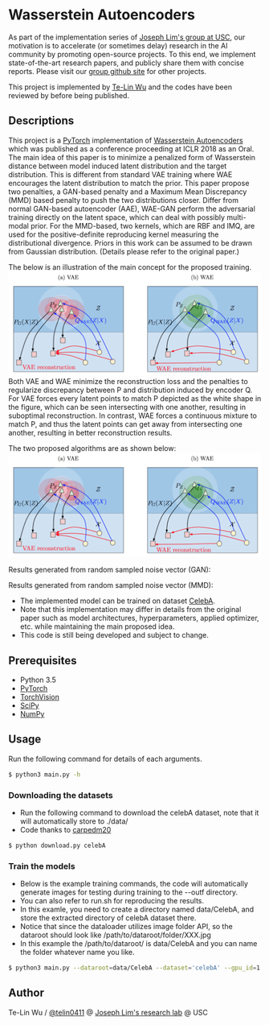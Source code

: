 # Wasserstein Autoencoders

As part of the implementation series of [Joseph Lim's group at USC](http://csail.mit.edu/~lim), our motivation is to accelerate (or sometimes delay) research in the AI community by promoting open-source projects. To this end, we implement state-of-the-art research papers, and publicly share them with concise reports. Please visit our [group github site](https://github.com/gitlimlab) for other projects.

This project is implemented by [Te-Lin Wu](https://github.com/telin0411) and the codes have been reviewed by []() before being published.

## Descriptions
This project is a [PyTorch](http://pytorch.org) implementation of [Wasserstein Autoencoders](https://arxiv.org/pdf/1711.01558.pdf) which was published as a conference proceeding at ICLR 2018 as an Oral. The main idea of this paper is to minimize a penalized form of Wasserstein distance between model induced latent distribution and the target distribution. This is different from standard VAE training where WAE encourages the latent distribution to match the prior. This paper propose two penalties, a GAN-based penalty and a Maximum Mean Discrepancy (MMD) based penalty to push the two distributions closer. Differ from normal GAN-based autoencoder (AAE), WAE-GAN perform the adversarial training directly on the latent space, which can deal with possibly multi-modal prior. For the MMD-based, two kernels, which are RBF and IMQ, are used for the positive-definite reproducing kernel measuring the distributional divergence. Priors in this work can be assumed to be drawn from Gaussian distribution. (Details please refer to the original paper.)

The below is an illustration of the main concept for the proposed training.
<img src="figs/wae_model.png"/>
Both VAE and WAE minimize the reconstruction loss and the penalties to regularize discrepancy between P and distribution induced by encoder Q. For VAE forces every latent points to match P depicted as the white shape in the figure, which can be seen intersecting with one another, resulting in suboptimal reconstruction. In contrast, WAE forces a continuous mixture to match P, and thus the latent points can get away from intersecting one another, resulting in better reconstruction results. 

The two proposed algorithms are as shown below:
<img src="figs/wae_model.png"/>

Results generated from random sampled noise vector (GAN):

Results generated from random sampled noise vector (MMD):

* The implemented model can be trained on dataset [CelebA](http://mmlab.ie.cuhk.edu.hk/projects/CelebA.html).
* Note that this implementation may differ in details from the original paper such as model architectures, hyperparameters, applied optimizer, etc. while maintaining the main proposed idea.
* This code is still being developed and subject to change.

## Prerequisites

- Python 3.5
- [PyTorch](http://pytorch.org)
- [TorchVision](http://pytorch.org)
- [SciPy](http://www.scipy.org/install.html)
- [NumPy](http://www.numpy.org/)

## Usage
Run the following command for details of each arguments.
```bash
$ python3 main.py -h
```

### Downloading the datasets
* Run the following command to download the celebA dataset, note that it will automatically store to ./data/
* Code thanks to [carpedm20](https://github.com/carpedm20/DCGAN-tensorflow)
```bash
$ python download.py celebA
```

### Train the models
* Below is the example training commands, the code will automatically generate images for testing during training to the --outf directory.
* You can also refer to run.sh for reproducing the results.
* In this examle, you need to create a directory named data/CelebA, and store the extracted directory of celebA dataset there.
* Notice that since the dataloader utilizes image folder API, so the dataroot should look like /path/to/dataroot/folder/XXX.jpg
* In this example the /path/to/dataroot/ is data/CelebA and you can name the folder whatever name you like.
```bash
$ python3 main.py --dataroot=data/CelebA --dataset='celebA' --gpu_id=1 --cuda --noise='add_noise' --outf=gan_outputs/ --mode='gan'
```

## Author

Te-Lin Wu / [@telin0411](https://github.com/telin0411) @ [Joseph Lim's research lab](https://github.com/gitlimlab) @ USC
